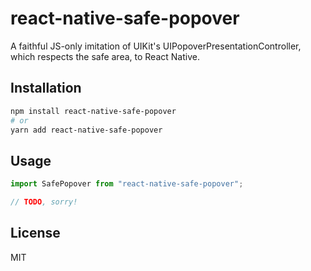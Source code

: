 # react-native-safe-popover

A faithful JS-only imitation of UIKit's UIPopoverPresentationController, which respects the safe area, to React Native.

## Installation

```sh
npm install react-native-safe-popover
# or
yarn add react-native-safe-popover
```

## Usage

```js
import SafePopover from "react-native-safe-popover";

// TODO, sorry!
```

## License

MIT

